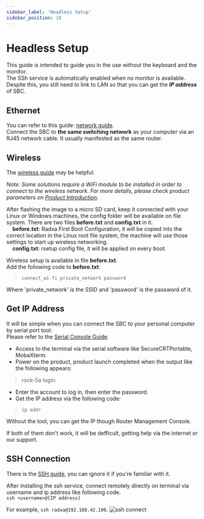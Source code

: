 ```yaml
---
sidebar_label: 'Headless Setup'
sidebar_position: 10
---
```


# Headless Setup

This guide is intended to guide you in the use without the keyboard and the monitor.  
The SSh service is automatically enabled when no monitor is available. Despite this, you still need to link to LAN so that you can get the ***IP address*** of SBC.

## Ethernet

You can refer to this guide: [network guide](../radxa_os/network).  
Connect the SBC to **the same switching network** as your computer via an RJ45 network cable. It usually manifested as the same router.

## Wireless

The [wireless guide](../radxa_os/network) may be helpful.

*Note: Some solutions require a WiFi module to be installed in order to connect to the wireless network. For more details, please check product parameters on [Product Introduction](https://radxa.com/product).*

After flashing the image to a micro SD card, keep it connected with your Linux or Windows machines, the config folder will be available on file system. There are two files	**before.txt** and **config.txt** in it.  
&nbsp;&nbsp;&nbsp;&nbsp;**before.txt**: Radxa First Boot Configuration, it will be copied into the correct location in the Linux root file system, the machine will use those settings to start up wireless networking.  
&nbsp;&nbsp;&nbsp;&nbsp;**config.txt**: rsetup config file, it will be applied on every boot.

Wireless setup is available in file **before.txt**.  
Add the following code to **before.txt**:  
>`connect_wi-fi private_network password`  

Where 'private_network' is the SSID and 'password' is the password of it.  


## Get IP Address

It will be simple when you can connect the SBC to your personal computer by serial port tool:  
Please refer to the [Serial Console Guide](https://wiki.radxa.com/Rock5/dev/serial-console).  
- Access to the terminal via the serial software like SecureCRTPortable, MobaXterm.
- Power on the product, product launch completed when the output like the following appears:  
>rock-5a login:
- Enter the account to log in, then enter the password.  
- Get the IP address via the following code:
>`ip addr`

Without the tool, you can get the IP though Router Management Console. 

If both of them don't work, it will be defficult, getting help via the internet or our support.

## SSH Connection

There is the [SSH guide](../radxa_os/remote-login), you can ignore it if you're familiar with it.  

After installing the ssh service, connect remotely directly on terminal via username and ip address like following code.  
`ssh <username>@[IP address]` 

For example, `ssh radxa@192.168.42.100`.
![ssh connect](/img/configuration/ssh_connect.webp)